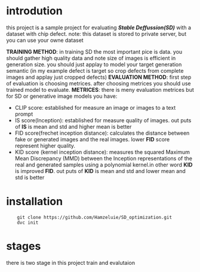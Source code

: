 # introdution
this project is a sample project for evaluating ***Stable Deffussion(SD)*** with a dataset with chip defect.
note: this dataset is stored to private server, but you can use your owne dataset

**TRAINING METHOD**: in training SD the most important pice is data. you should gather high quality data and note size of images is efficient in generation size. you should just applay to model your target generation semantic (in my example defect is target so crop defects from complete images and applay just cropped defects)
**EVALUATION METHOD**: first step of evaluation is choosing metrices. after choosing metrices you should use trained model to evaluate.
**METRICES**: there is meny evaluation metrices but for SD or generative image models you have:
* CLIP score: established for measure an image or images to a text prompt
* IS score(Inception): established for measure quality of images. out puts of **IS** is mean and std and higher mean is better
* FID score(frechet inception distance): calculates the distance between fake or generated images and the real images. lower **FID** score represent higher quality.
* KID score (kernel inception distance):  measures the squared Maximum Mean Discrepancy (MMD) between the Inception representations of the real and generated samples using a polynomial kernel.in other word **KID** is improved **FID**. out puts of **KID** is mean and std and lower mean and std is better
# installation

        git clone https://github.com/Hamzeluie/SD_optimization.git
        dvc init
# stages
there is two stage in this project 
train and evalutaion